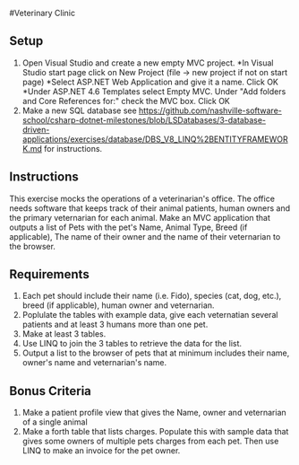 #Veterinary Clinic

## Setup

1) Open Visual Studio and create a new empty MVC project.
*In Visual Studio start page click on New Project (file -> new project if not on start page)
*Select ASP.NET Web Application and give it a name.  Click OK
*Under ASP.NET 4.6 Templates select Empty MVC.  Under "Add folders and Core References for:" check the MVC box.  Click OK
2) Make a new SQL database see https://github.com/nashville-software-school/csharp-dotnet-milestones/blob/LSDatabases/3-database-driven-applications/exercises/database/DBS_V8_LINQ%2BENTITYFRAMEWORK.md for instructions.

## Instructions
This exercise mocks the operations of a veterinarian's office.  The office needs software that keeps track of their animal patients, human owners and the primary veternarian for each animal.  Make an MVC application that outputs a list of Pets with the pet's Name, Animal Type, Breed (if applicable), The name of their owner and the name of their veternarian to the browser.

## Requirements

1. Each pet should include their name (i.e. Fido), species (cat, dog, etc.), breed (if applicable), human owner and veternarian.
2. Poplulate the tables with example data, give each veternatian several patients and at least 3 humans more than one pet.
3. Make at least 3 tables.
4. Use LINQ to join the 3 tables to retrieve the data for the list.
5. Output a list to the browser of pets that at minimum includes their name, owner's name and veternarian's name.  

## Bonus Criteria

1) Make a patient profile view that gives the Name, owner and veternarian of a single animal
2) Make a forth table that lists charges.  Populate this with sample data that gives some owners of multiple pets charges from each pet.  Then use LINQ to make an invoice for the pet owner.
